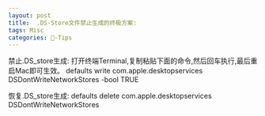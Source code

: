 ```yaml
---
layout: post
title:  .DS-Store文件禁止生成的终极方案:
tags: Misc
categories: -Tips
---
```



禁止.DS_store生成:
打开终端Terminal,复制粘贴下面的命令,然后回车执行,最后重启Mac即可生效。
defaults write com.apple.desktopservices DSDontWriteNetworkStores -bool TRUE

恢复.DS_store生成:
defaults delete com.apple.desktopservices DSDontWriteNetworkStores





